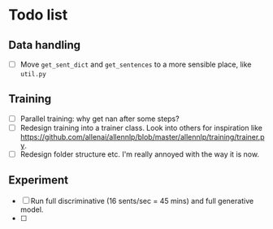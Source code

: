 # Todo list

## Data handling
- [ ] Move `get_sent_dict` and `get_sentences` to a more sensible place, like `util.py`

## Training
- [ ] Parallel training: why get nan after some steps?
- [ ] Redesign training into a trainer class. Look into others for inspiration like https://github.com/allenai/allennlp/blob/master/allennlp/training/trainer.py.
- [ ] Redesign folder structure etc. I'm really annoyed with the way it is now.

## Experiment
- [ ] Run full discriminative (16 sents/sec = 45 mins) and full generative model.
- [ ]
